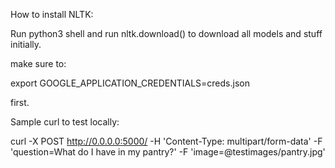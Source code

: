 How to install NLTK:

Run python3 shell and run nltk.download() to download all models and stuff initially.


make sure to:

export GOOGLE_APPLICATION_CREDENTIALS=creds.json

first.


Sample curl to test locally:

curl -X POST http://0.0.0.0:5000/ -H 'Content-Type: multipart/form-data' -F 'question=What do I have in my pantry?' -F 'image=@testimages/pantry.jpg'